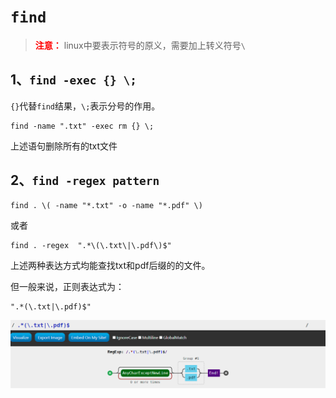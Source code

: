 # `find`

>  **<font color="red">注意：</font>**
> linux中要表示符号的原义，需要加上转义符号`\`

## 1、`find -exec {} \;`

`{}`代替`find`结果，`\;`表示分号的作用。

```shell
find -name ".txt" -exec rm {} \;
```

上述语句删除所有的txt文件

## 2、`find -regex pattern`

```shell
find . \( -name "*.txt" -o -name "*.pdf" \)
```

或者

```shell
find . -regex  ".*\(\.txt\|\.pdf\)$"
```

上述两种表达方式均能查找txt和pdf后缀的的文件。

但一般来说，正则表达式为：

```shell
".*(\.txt|\.pdf)$"
```

![](./picture/find_regex.png)

